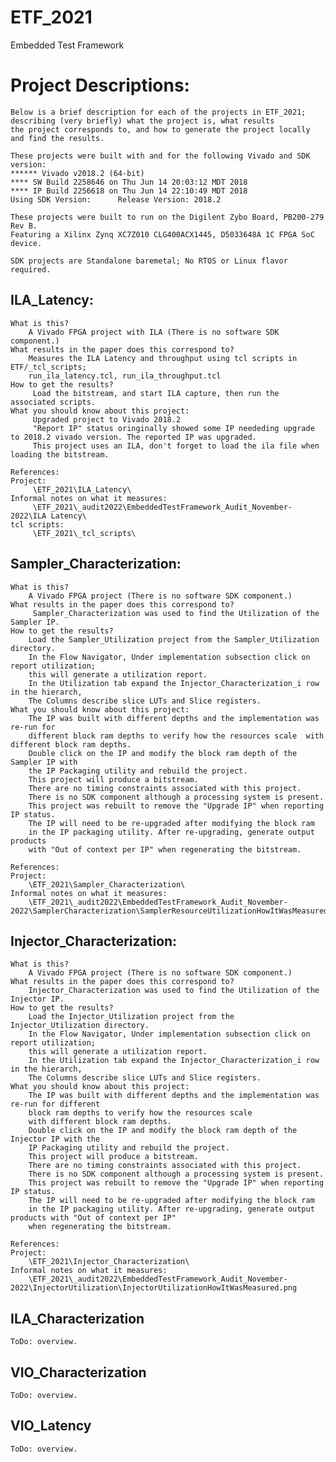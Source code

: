 # ETF_2021
 Embedded Test Framework 
 
 
# Project Descriptions:
    Below is a brief description for each of the projects in ETF_2021; describing (very briefly) what the project is, what results
    the project corresponds to, and how to generate the project locally and find the results.
    
    These projects were built with and for the following Vivado and SDK version:
    ****** Vivado v2018.2 (64-bit)
    **** SW Build 2258646 on Thu Jun 14 20:03:12 MDT 2018
    **** IP Build 2256618 on Thu Jun 14 22:10:49 MDT 2018
    Using SDK Version: 		Release Version: 2018.2
    
    These projects were built to run on the Digilent Zybo Board, PB200-279 Rev B.
    Featuring a Xilinx Zynq XC7Z010 CLG400ACX1445, D5033648A 1C FPGA SoC device.
    
    SDK projects are Standalone baremetal; No RTOS or Linux flavor required.
                            
                            
## ILA_Latency:
    What is this?
        A Vivado FPGA project with ILA (There is no software SDK component.)
    What results in the paper does this correspond to?
        Measures the ILA Latency and throughput using tcl scripts in ETF/_tcl_scripts; 
        run_ila_latency.tcl, run_ila_throughput.tcl
    How to get the results?
         Load the bitstream, and start ILA capture, then run the associated scripts.
    What you should know about this project:
         Upgraded project to Vivado 2018.2
         "Report IP" status oringinally showed some IP neededing upgrade to 2018.2 vivado version. The reported IP was upgraded.
         This project uses an ILA, don't forget to load the ila file when loading the bitstream.
                                
    References:
    Project: 
         \ETF_2021\ILA_Latency\
    Informal notes on what it measures: 
         \ETF_2021\_audit2022\EmbeddedTestFramework_Audit_November-2022\ILA Latency\
    tcl scripts: 
         \ETF_2021\_tcl_scripts\
                                     
## Sampler_Characterization:
    What is this?
        A Vivado FPGA project (There is no software SDK component.)
    What results in the paper does this correspond to?
         Sampler_Characterization was used to find the Utilization of the Sampler IP.
    How to get the results?
        Load the Sampler_Utilization project from the Sampler_Utilization directory.
        In the Flow Navigator, Under implementation subsection click on report utilization; 
        this will generate a utilization report.
        In the Utilization tab expand the Injector_Characterization_i row in the hierarch, 
        The Columns describe slice LUTs and Slice registers.
    What you should know about this project:
        The IP was built with different depths and the implementation was re-run for 
        different block ram depths to verify how the resources scale  with different block ram depths. 
        Double click on the IP and modify the block ram depth of the Sampler IP with 
        the IP Packaging utility and rebuild the project.
        This project will produce a bitstream.
        There are no timing constraints associated with this project.
        There is no SDK component although a processing system is present.
        This project was rebuilt to remove the "Upgrade IP" when reporting IP status. 
        The IP will need to be re-upgraded after modifying the block ram 
        in the IP packaging utility. After re-upgrading, generate output products 
        with "Out of context per IP" when regenerating the bitstream.
                                
    References:
    Project: 
        \ETF_2021\Sampler_Characterization\
    Informal notes on what it measures: 
        \ETF_2021\_audit2022\EmbeddedTestFramework_Audit_November-2022\SamplerCharacterization\SamplerResourceUtilizationHowItWasMeasured.png
    
## Injector_Characterization:
    What is this? 
        A Vivado FPGA project (There is no software SDK component.)
    What results in the paper does this correspond to?
        Injector_Characterization was used to find the Utilization of the Injector IP.
    How to get the results?
        Load the Injector_Utilization project from the Injector_Utilization directory.
        In the Flow Navigator, Under implementation subsection click on report utilization; 
        this will generate a utilization report.
        In the Utilization tab expand the Injector_Characterization_i row in the hierarch, 
        The Columns describe slice LUTs and Slice registers.
    What you should know about this project:
        The IP was built with different depths and the implementation was re-run for different 
        block ram depths to verify how the resources scale 
        with different block ram depths. 
        Double click on the IP and modify the block ram depth of the Injector IP with the 
        IP Packaging utility and rebuild the project.
        This project will produce a bitstream.
        There are no timing constraints associated with this project.
        There is no SDK component although a processing system is present.
        This project was rebuilt to remove the "Upgrade IP" when reporting IP status. 
        The IP will need to be re-upgraded after modifying the block ram 
        in the IP packaging utility. After re-upgrading, generate output products with "Out of context per IP" 
        when regenerating the bitstream.

    References:
    Project: 
        \ETF_2021\Injector_Characterization\
    Informal notes on what it measures: 
        \ETF_2021\_audit2022\EmbeddedTestFramework_Audit_November-2022\InjectorUtilization\InjectorUtilizationHowItWasMeasured.png
        
## ILA_Characterization
    ToDo: overview.
## VIO_Characterization
    ToDo: overview.
## VIO_Latency 
    ToDo: overview.
